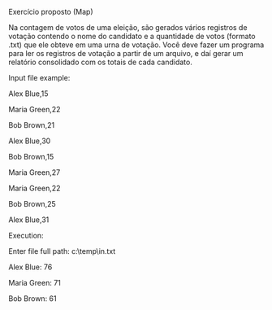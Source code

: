 Exercício proposto (Map)

Na contagem de votos de uma eleição, são gerados vários registros de votação contendo o nome do candidato e a quantidade de votos (formato .txt) que ele obteve em uma urna de votação. Você deve fazer um programa para ler os registros de votação a partir de um arquivo, e daí gerar um relatório consolidado com os totais de cada candidato.

Input file example:

Alex Blue,15

Maria Green,22

Bob Brown,21

Alex Blue,30

Bob Brown,15

Maria Green,27

Maria Green,22

Bob Brown,25

Alex Blue,31


Execution:

Enter file full path: c:\temp\in.txt

Alex Blue: 76

Maria Green: 71

Bob Brown: 61

